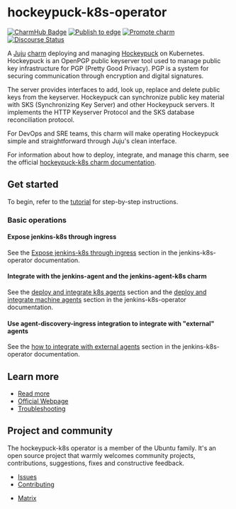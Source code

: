 # hockeypuck-k8s-operator

[![CharmHub Badge](https://charmhub.io/jenkins-k8s/badge.svg)](https://charmhub.io/jenkins-k8s)
[![Publish to edge](https://github.com/canonical/jenkins-k8s-operator/actions/workflows/publish_charm.yaml/badge.svg)](https://github.com/canonical/jenkins-k8s-operator/actions/workflows/publish_charm.yaml)
[![Promote charm](https://github.com/canonical/jenkins-k8s-operator/actions/workflows/promote_charm.yaml/badge.svg)](https://github.com/canonical/jenkins-k8s-operator/actions/workflows/promote_charm.yaml)
[![Discourse Status](https://img.shields.io/discourse/status?server=https%3A%2F%2Fdiscourse.charmhub.io&style=flat&label=CharmHub%20Discourse)](https://discourse.charmhub.io)

A [Juju](https://juju.is/) [charm](https://juju.is/docs/olm/charmed-operators) deploying and managing [Hockeypuck](https://hockeypuck.io/) on Kubernetes. Hockeypuck is an OpenPGP public keyserver tool used to manage public key infrastructure for PGP (Pretty Good Privacy). PGP is a system for securing communication through encryption and digital signatures.

The server provides interfaces to add, look up, replace and delete public keys from the keyserver. Hockeypuck can synchronize public key material with SKS (Synchronizing Key Server) and other Hockeypuck servers. It implements the HTTP Keyserver Protocol and the SKS database reconciliation protocol.

For DevOps and SRE teams, this charm will make operating Hockeypuck simple and straightforward through Juju's clean interface.

For information about how to deploy, integrate, and manage this charm, see the official [hockeypuck-k8s charm documentation](https://charmhub.io/hockeypuck-k8s).

## Get started

To begin, refer to the [tutorial](https://charmhub.io/hockeypuck-k8s/docs/tutorial-getting-started) for step-by-step instructions.

### Basic operations

#### Expose jenkins-k8s through ingress

See the [Expose jenkins-k8s through ingress](https://charmhub.io/jenkins-k8s/docs/tutorial-getting-started#expose-jenkins-k8s-through-ingress) section in the jenkins-k8s-operator documentation.

#### Integrate with the jenkins-agent and the jenkins-agent-k8s charm

See the [deploy and integrate k8s agents](https://charmhub.io/jenkins-k8s/docs/tutorial-getting-started#deploy-and-integrate-k8s-agents) section and the [deploy and integrate machine agents](https://charmhub.io/jenkins-k8s/docs/tutorial-getting-started#deploy-and-integrate-machine-agents-optional) section in the jenkins-k8s-operator documentation.

#### Use agent-discovery-ingress integration to integrate with "external" agents

See the [how to integrate with external agents](https://charmhub.io/jenkins-k8s/docs/how-to-integrate-with-external-agents) section in the jenkins-k8s-operator documentation.

## Learn more

- [Read more](https://charmhub.io/hockeypuck-k8s/docs)
- [Official Webpage](https://hockeypuck.io/)
- [Troubleshooting](https://matrix.to/#/#charmhub-charmdev:ubuntu.com)

## Project and community

The hockeypuck-k8s operator is a member of the Ubuntu family. It's an open source project that warmly welcomes community projects, contributions, suggestions, fixes and constructive feedback.

* [Issues](https://github.com/canonical/hockeypuck-k8s-operator/issues) <!--Link to GitHub issues (if applicable)-->
* [Contributing](https://github.com/canonical/hockeypuck-k8s-operator/blob/main/CONTRIBUTING.md) <!--Link to any contribution guides--> 
- [Matrix](https://matrix.to/#/#charmhub-charmdev:ubuntu.com)
